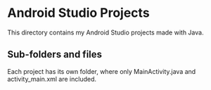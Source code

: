 # Android Studio Projects

This directory contains my Android Studio projects made with Java.
 
## Sub-folders and files
Each project has its own folder, where only MainActivity.java and activity_main.xml are included.
